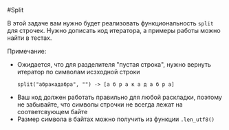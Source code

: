 #Split

В этой задаче вам нужно будет реализовать функциональность `split` для строчек. Нужно дописать код итератора, а примеры работы можно найти в тестах.

Примечание:
- Ожидается, что для разделителя "пустая строка", нужно вернуть итератор по символам исзходной строки 
    ```
    split("абракадабра", "") -> [а б р а к а д а б р а]
    ```
- Ваш код должен работать правильно для любой раскладки, поэтому не забывайте, что символы строчки не всегда лежат на соответсвующем байте
- Размер символа в байтах можно получить из функции `.len_utf8()`
